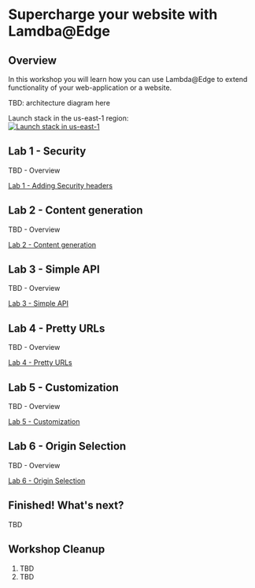 # Supercharge your website with Lamdba@Edge

## Overview

In this workshop you will learn how you can use Lambda@Edge to extend functionality of your web-application or a website.

TBD: architecture diagram here

Launch stack in the us-east-1 region:  
[![Launch stack in us-east-1](https://s3.amazonaws.com/cloudformation-examples/cloudformation-launch-stack.png)](https://console.aws.amazon.com/cloudformation/home?region=us-east-1#/stacks/new?stackName=WsLambdaAtEdgeAlienCards&templateURL=https://s3.amazonaws.com/ws-lambda-at-edge/bootstrap/cfn-template.json)

## Lab 1 - Security

TBD - Overview

[Lab 1 - Adding Security headers](./Lab1_Security/README.md)

## Lab 2 - Content generation

TBD - Overview

[Lab 2 - Content generation](./Lab2_ContentGeneration/README.md)

## Lab 3 - Simple API

TBD - Overview

[Lab 3 - Simple API](./Lab3_SimpleAPI/README.md)

## Lab 4 - Pretty URLs

TBD - Overview

[Lab 4 - Pretty URLs](./Lab4_PrettyUrls/README.md)

## Lab 5 - Customization

TBD - Overview

[Lab 5 - Customization](./Lab5_Customization/README.md)

## Lab 6 - Origin Selection

TBD - Overview

[Lab 6 - Origin Selection](./Lab6_OriginSelection/README.md)

## Finished! What's next?

TBD

## Workshop Cleanup

1. TBD
1. TBD
